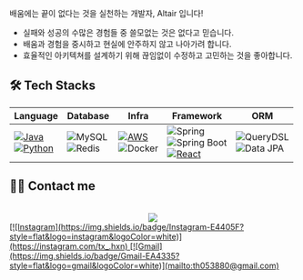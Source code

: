 <p>배움에는 끝이 없다는 것을 실천하는 개발자, Altair 입니다!</p>

- 실패와 성공의 수많은 경험들 중 쓸모없는 것은 없다고 믿습니다.
- 배움과 경험을 중시하고 현실에 안주하지 않고 나아가려 합니다.
- 효율적인 아키텍쳐를 설계하기 위해 끊임없이 수정하고 고민하는 것을 좋아합니다.

## 🛠 Tech Stacks
| Language | Database | Infra | Framework | ORM |
|----------|----------|-------|-----------|-----|
| [![Java](https://img.shields.io/badge/Java-%23ED8B00.svg?logo=openjdk&logoColor=white)](#) <br> [![Python](https://img.shields.io/badge/Python-3776AB?logo=python&logoColor=fff)](#) | ![MySQL](https://img.shields.io/badge/MySQL-4479A1?style=flat&logo=mysql&logoColor=white) <br> ![Redis](https://img.shields.io/badge/Redis-DC382D?style=flat&logo=redis&logoColor=white) | [![AWS](https://img.shields.io/badge/AWS-%23FF9900.svg?logo=amazon-web-services&logoColor=white)](#) <br> ![Docker](https://img.shields.io/badge/Docker-2496ED?style=flat&logo=docker&logoColor=white) | ![Spring](https://img.shields.io/badge/Spring-6DB33F?style=flat&logo=spring&logoColor=white) <br> ![Spring Boot](https://img.shields.io/badge/Spring%20Boot-6DB33F?style=flat&logo=spring-boot&logoColor=white) <br> [![React](https://img.shields.io/badge/React-%2320232a.svg?logo=react&logoColor=%2361DAFB)](#)| ![QueryDSL](https://img.shields.io/badge/QueryDSL-009688?style=flat)  <br> ![Data JPA](https://img.shields.io/badge/JPA-007396?style=flat&logo=hibernate&logoColor=white)

## 👩‍💻 Contact me
<br>
<div align = "center">
  <a href = https://instagram.com/tx_.hxn/> <img src = "https://img.shields.io/badge/Instagram-E4405F?style=flat&logo=instagram&logoColor=white"/>
</div>
[![Instagram](https://img.shields.io/badge/Instagram-E4405F?style=flat&logo=instagram&logoColor=white)](https://instagram.com/tx_.hxn)
[![Gmail](https://img.shields.io/badge/Gmail-EA4335?style=flat&logo=gmail&logoColor=white)](mailto:th053880@gmail.com)
